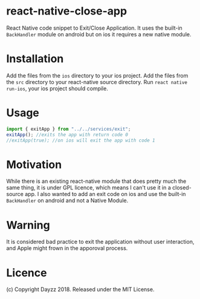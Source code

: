 # react-native-close-app
React Native code snippet to Exit/Close Application. It uses the built-in `BackHandler` module on android but on ios it requires a new native module.

# Installation
Add the files from the `ios` directory to your ios project.
Add the files from the `src` directory to your react-native source directory.
Run `react native run-ios`, your ios project should compile.

# Usage
```javascript
import { exitApp } from "../../services/exit";
exitApp(); //exits the app with return code 0
//exitApp(true); //on ios will exit the app with code 1
```

# Motivation
While there is an existing react-native module that does pretty much the same thing, it is under GPL licence, which means I can't use it in a closed-source app. I also wanted to add an exit code on ios and use the built-in `BackHandler` on android and not a Native Module.

# Warning
It is considered bad practice to exit the application without user interaction, and Apple might frown in the apporoval process.

# Licence
(c) Copyright Dayzz 2018. Released under the MIT License.
